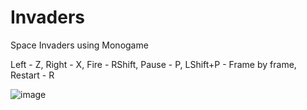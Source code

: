 # Invaders
Space Invaders using Monogame

Left - Z, Right - X, Fire - RShift, Pause - P, LShift+P - Frame by frame, Restart - R

![image](https://user-images.githubusercontent.com/45185886/48747636-d096ce00-ec6b-11e8-8446-e9dbfb642bbf.png)
